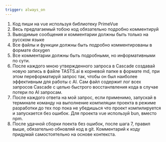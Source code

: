 ```yaml
---
trigger: always_on
---
```


1. Код пиши на vue используя библиотеку PrimeVue
2. Весь предлагаемый тобою код обязательно подробно комментируй
3. Выводимые сообщения и комментарии должны быть только на русском языке
4. Все файлы и функции должны быть подробно комментированы в формате doxygen
5. Все комментарии должны быть подробными, но информативными по сути.
6. После каждого мною утвержденного запроса в Cascade создавай новую запись в файле TASTS.ai в корневой папке в формате md, при этом переформатируй запрос так, чтобы он был наиболее эффективным для работы с AI. Сам файл содержит лог всех запросов Cascade с целью быстрого восстанлвления кода в случае потери по AI запросам.
7. После каждого ответа на мой запрос, если применимо, запускай в терминале команду на выполнение компиляции проекта в режиме разработки до тех пор пока не убедишься что проект компилируется и запускается без ошибок. Для проекта vue используй bun, вместо npm.
8. После удачной сборки поекта без ошибок, после шага 7, правил выше, обязательно обновляй код в git. Комментарий к коду придумай самостоятельно на основе контекста.
